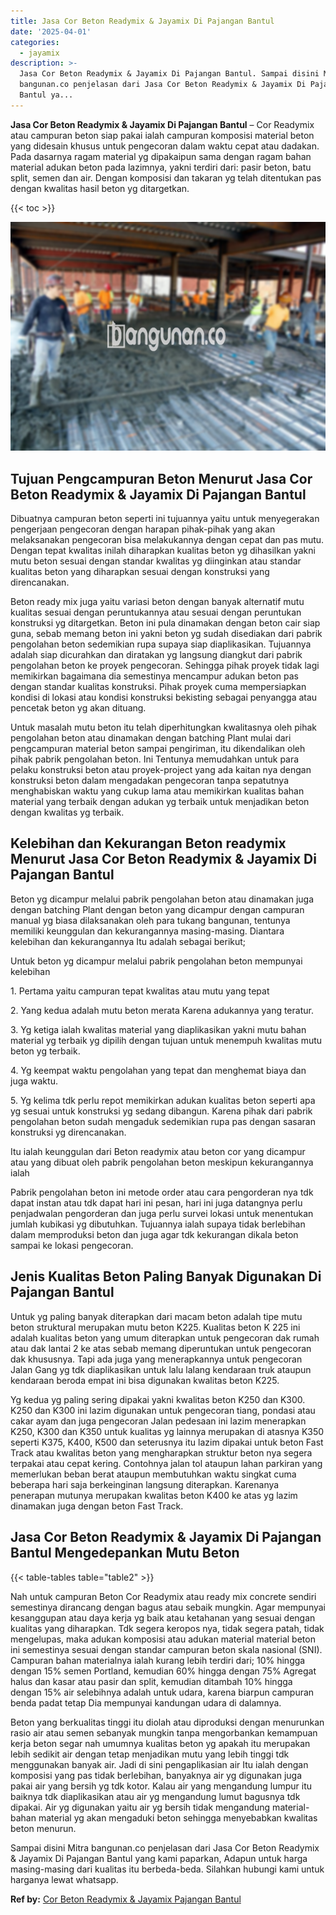 ```yaml
---
title: Jasa Cor Beton Readymix & Jayamix Di Pajangan Bantul
date: '2025-04-01'
categories:
  - jayamix
description: >-
  Jasa Cor Beton Readymix & Jayamix Di Pajangan Bantul. Sampai disini Mitra
  bangunan.co penjelasan dari Jasa Cor Beton Readymix & Jayamix Di Pajangan
  Bantul ya...
---
```


**Jasa Cor Beton Readymix & Jayamix Di Pajangan Bantul** – Cor Readymix atau campuran beton siap pakai ialah campuran komposisi material beton yang didesain khusus untuk pengecoran dalam waktu cepat atau dadakan. Pada dasarnya ragam material yg dipakaipun sama dengan ragam bahan material adukan beton pada lazimnya, yakni terdiri dari: pasir beton, batu split, semen dan air. Dengan komposisi dan takaran yg telah ditentukan pas dengan kwalitas hasil beton yg ditargetkan.

{{< toc >}}

![Jasa Cor Beton Readymix & Jayamix Di Pajangan Bantul](/images/jasa-cor-readymix-54.png)

## Tujuan Pengcampuran Beton Menurut Jasa Cor Beton Readymix & Jayamix Di Pajangan Bantul

Dibuatnya campuran beton seperti ini tujuannya yaitu untuk menyegerakan pengerjaan pengecoran dengan harapan pihak-pihak yang akan melaksanakan pengecoran bisa melakukannya dengan cepat dan pas mutu. Dengan tepat kwalitas inilah diharapkan kualitas beton yg dihasilkan yakni mutu beton sesuai dengan standar kwalitas yg diinginkan atau standar kualitas beton yang diharapkan sesuai dengan konstruksi yang direncanakan.

Beton ready mix juga yaitu variasi beton dengan banyak alternatif mutu kualitas sesuai dengan peruntukannya atau sesuai dengan peruntukan konstruksi yg ditargetkan. Beton ini pula dinamakan dengan beton cair siap guna, sebab memang beton ini yakni beton yg sudah disediakan dari pabrik pengolahan beton sedemikian rupa supaya siap diaplikasikan. Tujuannya adalah siap dicurahkan dan diratakan yg langsung diangkut dari pabrik pengolahan beton ke proyek pengecoran. Sehingga pihak proyek tidak lagi memikirkan bagaimana dia semestinya mencampur adukan beton pas dengan standar kualitas konstruksi. Pihak proyek cuma mempersiapkan kondisi di lokasi atau kondisi konstruksi bekisting sebagai penyangga atau pencetak beton yg akan dituang.

Untuk masalah mutu beton itu telah diperhitungkan kwalitasnya oleh pihak pengolahan beton atau dinamakan dengan batching Plant mulai dari pengcampuran material beton sampai pengiriman, itu dikendalikan oleh pihak pabrik pengolahan beton. Ini Tentunya memudahkan untuk para pelaku konstruksi beton atau proyek-project yang ada kaitan nya dengan konstruksi beton dalam mengadakan pengecoran tanpa sepatutnya menghabiskan waktu yang cukup lama atau memikirkan kualitas bahan material yang terbaik dengan adukan yg terbaik untuk menjadikan beton dengan kwalitas yg terbaik.

## Kelebihan dan Kekurangan Beton readymix Menurut Jasa Cor Beton Readymix & Jayamix Di Pajangan Bantul

Beton yg dicampur melalui pabrik pengolahan beton atau dinamakan juga dengan batching Plant dengan beton yang dicampur dengan campuran manual yg biasa dilaksanakan oleh para tukang bangunan, tentunya memiliki keunggulan dan kekurangannya masing-masing. Diantara kelebihan dan kekurangannya Itu adalah sebagai berikut;

Untuk beton yg dicampur melalui pabrik pengolahan beton mempunyai kelebihan

1\. Pertama yaitu campuran tepat kwalitas atau mutu yang tepat

2\. Yang kedua adalah mutu beton merata Karena adukannya yang teratur.

3\. Yg ketiga ialah kwalitas material yang diaplikasikan yakni mutu bahan material yg terbaik yg dipilih dengan tujuan untuk menempuh kwalitas mutu beton yg terbaik.

4\. Yg keempat waktu pengolahan yang tepat dan menghemat biaya dan juga waktu.

5\. Yg kelima tdk perlu repot memikirkan adukan kualitas beton seperti apa yg sesuai untuk konstruksi yg sedang dibangun. Karena pihak dari pabrik pengolahan beton sudah mengaduk sedemikian rupa pas dengan sasaran konstruksi yg direncanakan.

Itu ialah keunggulan dari Beton readymix atau beton cor yang dicampur atau yang dibuat oleh pabrik pengolahan beton meskipun kekurangannya ialah

Pabrik pengolahan beton ini metode order atau cara pengorderan nya tdk dapat instan atau tdk dapat hari ini pesan, hari ini juga datangnya perlu penjadwalan pengorderan dan juga perlu survei lokasi untuk menentukan jumlah kubikasi yg dibutuhkan. Tujuannya ialah supaya tidak berlebihan dalam memproduksi beton dan juga agar tdk kekurangan dikala beton sampai ke lokasi pengecoran.

## Jenis Kualitas Beton Paling Banyak Digunakan Di Pajangan Bantul

Untuk yg paling banyak diterapkan dari macam beton adalah tipe mutu beton struktural merupakan mutu beton K225. Kualitas beton K 225 ini adalah kualitas beton yang umum diterapkan untuk pengecoran dak rumah atau dak lantai 2 ke atas sebab memang diperuntukan untuk pengecoran dak khususnya. Tapi ada juga yang menerapkannya untuk pengecoran Jalan Gang yg tdk diaplikasikan untuk lalu lalang kendaraan truk ataupun kendaraan beroda empat ini bisa digunakan kwalitas beton K225.

Yg kedua yg paling sering dipakai yakni kwalitas beton K250 dan K300. K250 dan K300 ini lazim digunakan untuk pengecoran tiang, pondasi atau cakar ayam dan juga pengecoran Jalan pedesaan ini lazim menerapkan K250, K300 dan K350 untuk kualitas yg lainnya merupakan di atasnya K350 seperti K375, K400, K500 dan seterusnya itu lazim dipakai untuk beton Fast Track atau kwalitas beton yang mengharapkan struktur beton nya segera terpakai atau cepat kering. Contohnya jalan tol ataupun lahan parkiran yang memerlukan beban berat ataupun membutuhkan waktu singkat cuma beberapa hari saja berkeinginan langsung diterapkan. Karenanya penerapan mutunya merupakan kwalitas beton K400 ke atas yg lazim dinamakan juga dengan beton Fast Track.

## Jasa Cor Beton Readymix & Jayamix Di Pajangan Bantul Mengedepankan Mutu Beton

{{< table-tables table="table2" >}}

Nah untuk campuran Beton Cor Readymix atau ready mix concrete sendiri semestinya dirancang dengan bagus atau sebaik mungkin. Agar mempunyai kesanggupan atau daya kerja yg baik atau ketahanan yang sesuai dengan kualitas yang diharapkan. Tdk segera keropos nya, tidak segera patah, tidak mengelupas, maka adukan komposisi atau adukan material material beton ini semestinya sesuai dengan standar campuran beton skala nasional (SNI). Campuran bahan materialnya ialah kurang lebih terdiri dari; 10% hingga dengan 15% semen Portland, kemudian 60% hingga dengan 75% Agregat halus dan kasar atau pasir dan split, kemudian ditambah 10% hingga dengan 15% air selebihnya adalah untuk udara, karena biarpun campuran benda padat tetap Dia mempunyai kandungan udara di dalamnya.

Beton yang berkualitas tinggi itu diolah atau diproduksi dengan menurunkan rasio air atau semen sebanyak mungkin tanpa mengorbankan kemampuan kerja beton segar nah umumnya kualitas beton yg apakah itu merupakan lebih sedikit air dengan tetap menjadikan mutu yang lebih tinggi tdk menggunakan banyak air. Jadi di sini pengaplikasian air Itu ialah dengan komposisi yang pas tidak berlebihan, banyaknya air yg digunakan juga pakai air yang bersih yg tdk kotor. Kalau air yang mengandung lumpur itu baiknya tdk diaplikasikan atau air yg mengandung lumut bagusnya tdk dipakai. Air yg digunakan yaitu air yg bersih tidak mengandung material-bahan material yg akan mengaduki beton sehingga menyebabkan kwalitas beton menurun.

Sampai disini Mitra bangunan.co penjelasan dari Jasa Cor Beton Readymix & Jayamix Di Pajangan Bantul yang kami paparkan, Adapun untuk harga masing-masing dari kualitas itu berbeda-beda. Silahkan hubungi kami untuk harganya lewat whatsapp.

**Ref by:** [Cor Beton Readymix & Jayamix Pajangan Bantul](https://id.wikipedia.org/wiki/Cor)

